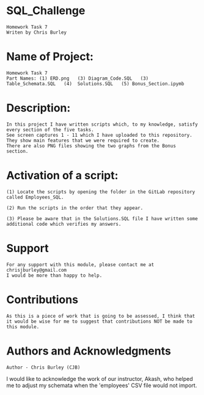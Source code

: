 # SQL_Challenge

    Homework Task 7
    Writen by Chris Burley

# Name of Project:

    Homework Task 7
    Part Names: (1) ERD.png   (3) Diagram_Code.SQL   (3) Table_Schemata.SQL   (4)  Solutions.SQL   (5) Bonus_Section.ipymb

# Description:

	In this project I have written scripts which, to my knowledge, satisfy every section of the five tasks. 
	See screen captures 1 - 11 which I have uploaded to this repository. They show main features that we were required to create.
    There are also PNG files showing the two graphs from the Bonus section.

# Activation of a script:

    (1) Locate the scripts by opening the folder in the GitLab repository called Employees_SQL. 
 
	(2) Run the scripts in the order that they appear.

    (3) Please be aware that in the Solutions.SQL file I have written some additional code which verifies my answers.
    
    
# Support

    For any support with this module, please contact me at chrisjburley@gmail.com
    I would be more than happy to help.

# Contributions

    As this is a piece of work that is going to be assessed, I think that it would be wise for me to suggest that contributions NOT be made to this module.

# Authors and Acknowledgments

    Author - Chris Burley (CJB)

I would like to acknowledge the work of our instructor, Akash, who helped me to adjust my schemata when the 'employees' CSV file would not import.

